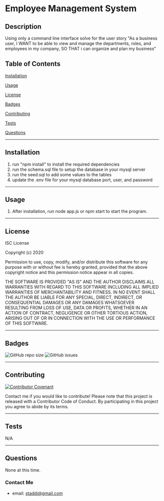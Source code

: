 # Employee Management System

## Description
Using only a command line interface solve for the user story "As a business user, I WANT to be able to view and manage the departments, roles, and employees in my company, SO THAT i can organize and plan my business"


## Table of Contents

[Installation](#installation) 

[Usage](#usage) 

[License](#license) 

[Badges](#badges) 

[Contributing](#contributing) 

[Tests](#tests) 

[Questions](#questions) 


---
## Installation
1. run "npm install" to install the required dependencies
2. run the schema.sql file to setup the database in your mysql server
3. run the seed.sql to add some values to the tables
4. update the .env file for your mysql database port, user, and password

---
## Usage
1. After installation, run node app.js or npm start to start the program.

---
## License
ISC License 

Copyright (c) 2020 

Permission to use, copy, modify, and/or distribute this software for any purpose with or without fee is hereby granted, provided that the above copyright notice and this permission notice appear in all copies. 

THE SOFTWARE IS PROVIDED "AS IS" AND THE AUTHOR DISCLAIMS ALL WARRANTIES WITH REGARD TO THIS SOFTWARE INCLUDING ALL IMPLIED WARRANTIES OF MERCHANTABILITY AND FITNESS. IN NO EVENT SHALL THE AUTHOR BE LIABLE FOR ANY SPECIAL, DIRECT, INDIRECT, OR CONSEQUENTIAL DAMAGES OR ANY DAMAGES WHATSOEVER RESULTING FROM LOSS OF USE, DATA OR PROFITS, WHETHER IN AN ACTION OF CONTRACT, NEGLIGENCE OR OTHER TORTIOUS ACTION, ARISING OUT OF OR IN CONNECTION WITH THE USE OR PERFORMANCE OF THIS SOFTWARE.

---
## Badges
![GitHub repo size](https://img.shields.io/github/repo-size/stadds/12-EmployeeManagementSystem)	![GitHub issues](https://img.shields.io/github/issues-raw/stadds/12-EmployeeManagementSystem)	

---
## Contributing
[![Contributor Covenant](https://img.shields.io/badge/Contributor%20Covenant-v2.0%20adopted-ff69b4.svg)](code_of_conduct.md)

Contact me if you would like to contribute! Please note that this project is released with a Contributor Code of Conduct. By participating in this project you agree to abide by its terms.

---
## Tests
N/A 

---
## Questions
None at this time.

### Contact Me
* email:  staddi@gmail.com
